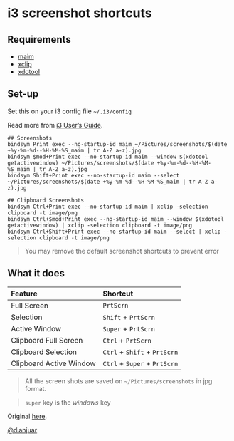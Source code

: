 # i3 screenshot shortcuts

## Requirements
- [maim](https://github.com/naelstrof/maim)
- [xclip](https://github.com/astrand/xclip)
- [xdotool](https://github.com/jordansissel/xdotool)

## Set-up

Set this on your i3 config file `~/.i3/config`

Read more from [i3 User’s Guide](https://i3wm.org/docs/userguide.html#_using_i3).

```
## Screenshots
bindsym Print exec --no-startup-id maim ~/Pictures/screenshots/$(date +%y-%m-%d--%H-%M-%S_maim | tr A-Z a-z).jpg
bindsym $mod+Print exec --no-startup-id maim --window $(xdotool getactivewindow) ~/Pictures/screenshots/$(date +%y-%m-%d--%H-%M-%S_maim | tr A-Z a-z).jpg
bindsym Shift+Print exec --no-startup-id maim --select ~/Pictures/screenshots/$(date +%y-%m-%d--%H-%M-%S_maim | tr A-Z a-z).jpg

## Clipboard Screenshots
bindsym Ctrl+Print exec --no-startup-id maim | xclip -selection clipboard -t image/png
bindsym Ctrl+$mod+Print exec --no-startup-id maim --window $(xdotool getactivewindow) | xclip -selection clipboard -t image/png
bindsym Ctrl+Shift+Print exec --no-startup-id maim --select | xclip -selection clipboard -t image/png
```

> You may remove the default screenshot shortcuts to prevent error

## What it does

| Feature | Shortcut |
| :----- | :------ |
| Full Screen | `PrtScrn` |
| Selection | `Shift` + `PrtScrn` |
| Active Window | `Super` + `PrtScrn` |
| Clipboard Full Screen | `Ctrl` + `PrtScrn` |
| Clipboard Selection | `Ctrl` + `Shift` + `PrtScrn` |
| Clipboard Active Window | `Ctrl` + `Super` + `PrtScrn` |

> All the screen shots are saved on `~/Pictures/screenshots` in jpg format. 

> `super` key is the _windows_ key

Original [here](https://gist.github.com/dianjuar/ee774561a8bc02b077989bc17424a19f).

[@dianjuar](https://github.com/dianjuar)

